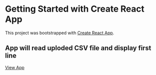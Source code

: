 # Getting Started with Create React App

This project was bootstrapped with [Create React App](https://github.com/facebook/create-react-app).

## App will read uploded CSV file and display first line

[View App](https://helloasir.github.io/hellasir-readcsv-react/)

